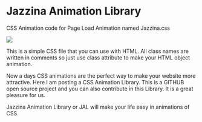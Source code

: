 # Jazzina Animation Library
CSS Animation code for Page Load Animation named Jazzina.css

![](https://1.bp.blogspot.com/-5Do_Aaz_eVM/VwTLlt9vdII/AAAAAAAAB1E/fvIpEVihwGw-gUvNKeH17g56iQaq0YZVg/s400/1.png)

This is a simple CSS file that you can use with HTML. All class names are written in comments so just use class attribute to make your HTML object animation.

Now a days CSS animations are the perfect way to make your website more attractive. Here I am posting a CSS Animation Library. This is a GITHUB open source project and you can also contribute in this Library. It is a great pleasure for us. 

Jazzina Animation Library or JAL will make your life easy in animations of CSS.
